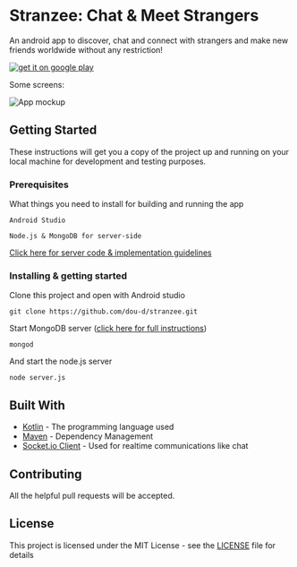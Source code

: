 # Stranzee: Chat & Meet Strangers

An android app to discover, chat and connect with strangers and make new friends worldwide without any restriction!

[![get it on google play](https://drive.google.com/uc?export=view&id=1ntJySfXaTivjkNOF3iVNX-YmKac3kKPB)](https://play.google.com/store/apps/details?id=com.leminect.stranzee)

Some screens:

![App mockup](https://drive.google.com/uc?export=view&id=1D-TqgWVAOmVyWWURaW_i4cvhlcNg3IlN)

## Getting Started

These instructions will get you a copy of the project up and running on your local machine for development and testing purposes.

### Prerequisites

What things you need to install for building and running the app

```
Android Studio
```
```
Node.js & MongoDB for server-side
```
[Click here for server code & implementation guidelines](https://github.com/dou-d/stranzee-nodejs)

### Installing & getting started

Clone this project and open with Android studio

```
git clone https://github.com/dou-d/stranzee.git
```

Start MongoDB server ([click here for full instructions](https://www.tutorialkart.com/mongodb/start-mongodb-server/))

```
mongod
```

And start the node.js server

```
node server.js
```

## Built With

* [Kotlin](https://kotlinlang.org/) - The programming language used
* [Maven](https://maven.apache.org/) - Dependency Management
* [Socket.io Client](https://github.com/socketio/socket.io-client-java) - Used for realtime communications like chat

## Contributing

All the helpful pull requests will be accepted.

## License

This project is licensed under the MIT License - see the [LICENSE](LICENSE) file for details